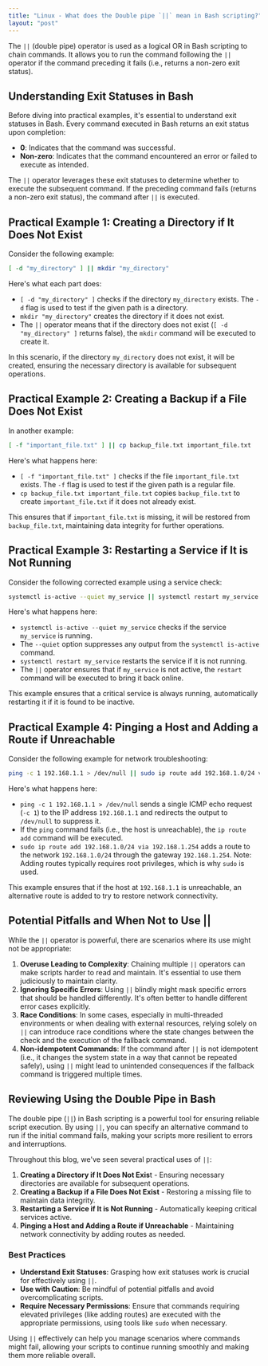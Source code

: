 ```yaml
---
title: "Linux - What does the Double pipe `||` mean in Bash scripting?"
layout: "post"
---
```


The `||` (double pipe) operator is used as a logical OR in Bash scripting to chain commands. It allows you to run the command following the `||` operator if the command preceding it fails (i.e., returns a non-zero exit status).

## Understanding Exit Statuses in Bash

Before diving into practical examples, it's essential to understand exit statuses in Bash. Every command executed in Bash returns an exit status upon completion:

- **0**: Indicates that the command was successful.
- **Non-zero**: Indicates that the command encountered an error or failed to execute as intended.

The `||` operator leverages these exit statuses to determine whether to execute the subsequent command. If the preceding command fails (returns a non-zero exit status), the command after `||` is executed.

## Practical Example 1: Creating a Directory if It Does Not Exist

Consider the following example:

```bash
[ -d "my_directory" ] || mkdir "my_directory"
```

Here's what each part does:

- `[ -d "my_directory" ]` checks if the directory `my_directory` exists. The `-d` flag is used to test if the given path is a directory.
- `mkdir "my_directory"` creates the directory if it does not exist.
- The `||` operator means that if the directory does not exist (`[ -d "my_directory" ]` returns false), the `mkdir` command will be executed to create it.

In this scenario, if the directory `my_directory` does not exist, it will be created, ensuring the necessary directory is available for subsequent operations.

## Practical Example 2: Creating a Backup if a File Does Not Exist

In another example:

```bash
[ -f "important_file.txt" ] || cp backup_file.txt important_file.txt
```

Here's what happens here:

- `[ -f "important_file.txt" ]` checks if the file `important_file.txt` exists. The `-f` flag is used to test if the given path is a regular file.
- `cp backup_file.txt important_file.txt` copies `backup_file.txt` to create `important_file.txt` if it does not already exist.

This ensures that if `important_file.txt` is missing, it will be restored from `backup_file.txt`, maintaining data integrity for further operations.

## Practical Example 3: Restarting a Service if It is Not Running

Consider the following corrected example using a service check:

```bash
systemctl is-active --quiet my_service || systemctl restart my_service
```

Here's what happens here:

- `systemctl is-active --quiet my_service` checks if the service `my_service` is running.
- The `--quiet` option suppresses any output from the `systemctl is-active` command.
- `systemctl restart my_service` restarts the service if it is not running.
- The `||` operator ensures that if `my_service` is not active, the `restart` command will be executed to bring it back online.

This example ensures that a critical service is always running, automatically restarting it if it is found to be inactive.

## Practical Example 4: Pinging a Host and Adding a Route if Unreachable

Consider the following example for network troubleshooting:

```bash
ping -c 1 192.168.1.1 > /dev/null || sudo ip route add 192.168.1.0/24 via 192.168.1.254
```

Here's what happens here:

- `ping -c 1 192.168.1.1 > /dev/null` sends a single ICMP echo request (`-c 1`) to the IP address `192.168.1.1` and redirects the output to `/dev/null` to suppress it.
- If the `ping` command fails (i.e., the host is unreachable), the `ip route add` command will be executed.
- `sudo ip route add 192.168.1.0/24 via 192.168.1.254` adds a route to the network `192.168.1.0/24` through the gateway `192.168.1.254`. Note: Adding routes typically requires root privileges, which is why `sudo` is used.

This example ensures that if the host at `192.168.1.1` is unreachable, an alternative route is added to try to restore network connectivity.

## Potential Pitfalls and When Not to Use ||

While the `||` operator is powerful, there are scenarios where its use might not be appropriate:

1. **Overuse Leading to Complexity**: Chaining multiple `||` operators can make scripts harder to read and maintain. It's essential to use them judiciously to maintain clarity.
2. **Ignoring Specific Errors**: Using `||` blindly might mask specific errors that should be handled differently. It's often better to handle different error cases explicitly.
3. **Race Conditions**: In some cases, especially in multi-threaded environments or when dealing with external resources, relying solely on `||` can introduce race conditions where the state changes between the check and the execution of the fallback command.
4. **Non-idempotent Commands**: If the command after `||` is not idempotent (i.e., it changes the system state in a way that cannot be repeated safely), using `||` might lead to unintended consequences if the fallback command is triggered multiple times.

## Reviewing Using the Double Pipe in Bash

The double pipe (`||`) in Bash scripting is a powerful tool for ensuring reliable script execution. By using `||`, you can specify an alternative command to run if the initial command fails, making your scripts more resilient to errors and interruptions.

Throughout this blog, we've seen several practical uses of `||`:

1. **Creating a Directory if It Does Not Exis**t - Ensuring necessary directories are available for subsequent operations.
2. **Creating a Backup if a File Does Not Exist** - Restoring a missing file to maintain data integrity.
3. **Restarting a Service if It is Not Running** - Automatically keeping critical services active.
4. **Pinging a Host and Adding a Route if Unreachable** - Maintaining network connectivity by adding routes as needed.

### Best Practices

- **Understand Exit Statuses**: Grasping how exit statuses work is crucial for effectively using `||`.
- **Use with Caution**: Be mindful of potential pitfalls and avoid overcomplicating scripts.
- **Require Necessary Permissions**: Ensure that commands requiring elevated privileges (like adding routes) are executed with the appropriate permissions, using tools like `sudo` when necessary.

Using `||` effectively can help you manage scenarios where commands might fail, allowing your scripts to continue running smoothly and making them more reliable overall.
